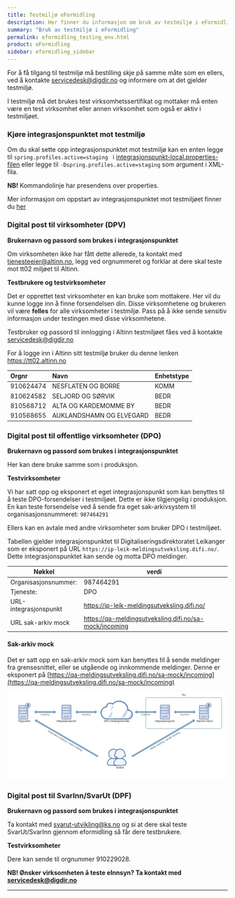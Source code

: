 ```yaml
---
title: Testmiljø eFormidling
description: Her finner du informasjon om bruk av testmiljø i eFormidling
summary: "Bruk av testmiljø i eFormidling"
permalink: eformidling_testing_env.html
product: eFormidling
sidebar: eformidling_sidebar
---
```


For å få tilgang til testmiljø må bestilling skje på samme måte som en ellers, ved å kontakte  <a href="mailto:servicedesk@digdir.no">servicedesk@digdir.no</a> og informere om at det gjelder testmiljø. 

I testmiljø må det brukes test virksomhetssertifikat og mottaker må enten være en test virksomhet eller annen virksomhet som også er aktiv i testmiljøet. 

### Kjøre integrasjonspunktet mot testmiljø

Om du skal sette opp integrasjonspunktet mot testmiljø kan en enten legge til ```spring.profiles.active=staging ``` i [integrasjonspunkt-local.properties-filen](/resources/eformidling/integrasjonspunkt-local.txt) eller legge til ```-Dspring.profiles.active=staging``` som argument i XML-fila.

**NB!** Kommandolinje har presendens over properties.

Mer informasjon om oppstart av integrasjonspunktet mot testmiljøet finner du [her](eformidling_ip_run.html)

### Digital post til virksomheter (DPV)

**Brukernavn og passord som brukes i integrasjonspunktet**

Om virksomheten ikke har fått dette allerede, ta kontakt med tjenesteeier@altinn.no, legg ved orgnummeret og forklar at dere skal teste mot tt02 miljøet til Altinn.

**Testbrukere og testvirksomheter**

Det er opprettet test virksomheter en kan bruke som mottakere. Her vil du kunne logge inn å finne forsendelsen din. Disse virksomhetene og brukeren vil være **felles** for alle virksomheter i testmiljø. Pass på å ikke sende sensitiv informasjon under testingen med disse virksomhetene.

Testbruker og passord til innlogging i Altinn testmiljøet fåes ved å kontakte <a href="mailto:servicedesk@digdir.no">servicedesk@digdir.no</a> 

For å logge inn i Altinn sitt testmiljø bruker du denne lenken <a href="https://tt02.altinn.no">https://tt02.altinn.no</a>

| Orgnr | Navn |Enhetstype |  
|:---| :--- | :--- |
| 910624474 | NESFLATEN OG BORRE | KOMM |
| 810624582 | SELJORD OG SØRVIK | BEDR | 
| 810568712 | ALTA OG KARDEMOMME BY | BEDR |
| 910568655 | AUKLANDSHAMN OG ELVEGARD | BEDR |


### Digital post til offentlige virksomheter (DPO)

**Brukernavn og passord som brukes i integrasjonspunktet**

Her kan dere bruke samme som i produksjon.

**Testvirksomheter**

Vi har satt opp og eksponert et eget integrasjonspunkt som kan benyttes til å teste DPO-forsendelser i testmiljøet. Dette er ikke tilgjengelig i produksjon. En kan teste forsendelse ved å sende fra eget sak-arkivsystem til organisasjonsnummeret: ```987464291```

Ellers kan en avtale med andre virksomheter som bruker DPO i testmiljøet.

Tabellen gjelder integrasjonspunktet til Digitaliseringsdirektoratet Leikanger som er eksponert på URL ```https://ip-leik-meldingsutveksling.difi.no/```. Dette integrasjonspunktet kan sende og motta DPO meldinger.

| Nøkkel | verdi |  
| --- | --- | 
| Organisasjonsnummer: | 987464291 | 
| Tjeneste: | DPO | 
| URL-integrasjonspunkt | https://ip-leik-meldingsutveksling.difi.no/ |
| URL sak-arkiv mock | https://qa-meldingsutveksling.difi.no/sa-mock/incoming |


<!--
 [NextMove: Postman Arkivmelding DPO request](/felleslosninger/resources/eformidling/DPO.postman_collection.json)
-->

#### Sak-arkiv mock


Det er satt opp en sak-arkiv mock som kan benyttes til å sende meldinger fra grensesnittet, eller se utgående og innkommende meldinger.  Denne er eksponert på [https://qa-meldingsutveksling.difi.no/sa-mock/incoming](https://qa-meldingsutveksling.difi.no/sa-mock/incoming) 



![](/images/eformidling/sakarkiv_flyt.PNG)

### Digital post til SvarInn/SvarUt (DPF)


**Brukernavn og passord som brukes i integrasjonspunktet**

Ta kontakt med svarut-utvikling@ks.no og si at dere skal teste SvarUt/SvarInn gjennom eformidling så får dere testbrukere.

**Testvirksomheter**

Dere kan sende til orgnummer 910229028.

**NB! Ønsker virksomheten å teste eInnsyn? Ta kontakt med servicedesk@digdir.no**

---

